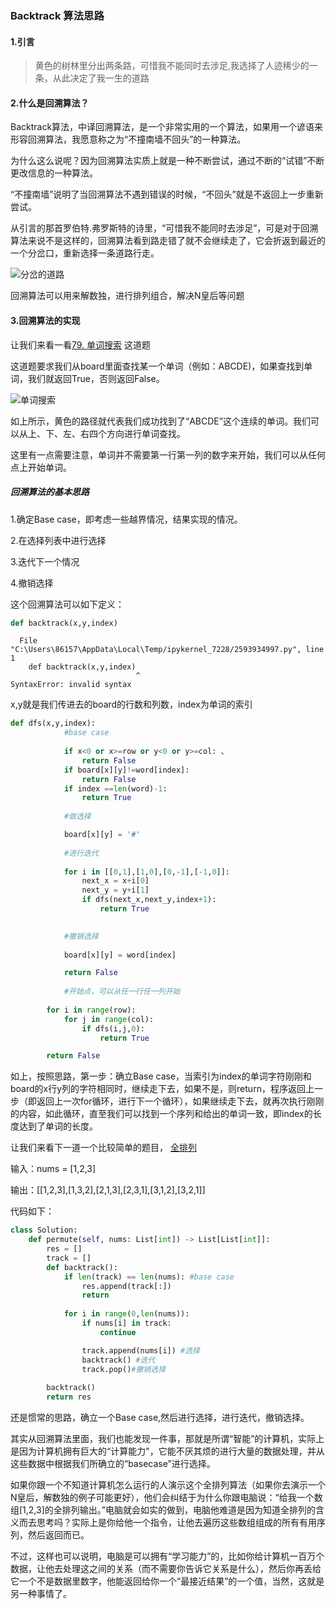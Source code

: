 ### Backtrack 算法思路



#### 1.引言

>黄色的树林里分出两条路，可惜我不能同时去涉足,我选择了人迹稀少的一条，从此决定了我一生的道路

#### 2.什么是回溯算法？


Backtrack算法，中译回溯算法，是一个非常实用的一个算法，如果用一个谚语来形容回溯算法，我愿意称之为“不撞南墙不回头”的一种算法。


为什么这么说呢？因为回溯算法实质上就是一种不断尝试，通过不断的“试错”不断更改信息的一种算法。


“不撞南墙”说明了当回溯算法不遇到错误的时候，“不回头”就是不返回上一步重新尝试。

从引言的那首罗伯特.弗罗斯特的诗里，“可惜我不能同时去涉足”，可是对于回溯算法来说不是这样的，回溯算法看到路走错了就不会继续走了，它会折返到最近的一个分岔口，重新选择一条道路行走。

![分岔的道路](https://tse1-mm.cn.bing.net/th/id/R-C.91867e276501f596a4802b67aea756f6?rik=T2H1qdJZGAQe7g&riu=http%3a%2f%2fimg95.699pic.com%2fphoto%2f50123%2f6755.jpg_wh300.jpg!%2ffh%2f300%2fquality%2f90&ehk=6ZJzrS%2bT3A%2fCApII9W0nWQRrSgaCGaU1C3o6wI7aRLs%3d&risl=&pid=ImgRaw&r=0&sres=1&sresct=1)


回溯算法可以用来解数独，进行排列组合，解决N皇后等问题



#### 3.回溯算法的实现

让我们来看一看[79. 单词搜索](https://leetcode.cn/problems/word-search/) 这道题

这道题要求我们从board里面查找某一个单词（例如：ABCDE)，如果查找到单词，我们就返回True，否则返回False。

![单词搜索](https://assets.leetcode.com/uploads/2020/11/04/word2.jpg)



如上所示，黄色的路径就代表我们成功找到了“ABCDE”这个连续的单词。我们可以从上、下、左、右四个方向进行单词查找。

这里有一点需要注意，单词并不需要第一行第一列的数字来开始，我们可以从任何点上开始单词。

##### 回溯算法的基本思路

1.确定Base case，即考虑一些越界情况，结果实现的情况。

2.在选择列表中进行选择

3.迭代下一个情况

4.撤销选择

这个回溯算法可以如下定义：



```python
def backtrack(x,y,index)
```


      File "C:\Users\86157\AppData\Local\Temp/ipykernel_7228/2593934997.py", line 1
        def backtrack(x,y,index)
                                ^
    SyntaxError: invalid syntax
    


x,y就是我们传进去的board的行数和列数，index为单词的索引


```python
def dfs(x,y,index):
            #base case
        
            if x<0 or x>=row or y<0 or y>=col: 、
                return False
            if board[x][y]!=word[index]:
                return False
            if index ==len(word)-1:
                return True
            
            #做选择

            board[x][y] = '#' 
            
            #进行迭代
            
            for i in [[0,1],[1,0],[0,-1],[-1,0]]:
                next_x = x+i[0]
                next_y = y+i[1]
                if dfs(next_x,next_y,index+1):
                    return True

                    
            #撤销选择
            
            board[x][y] = word[index]

            return False
        
            #开始点，可以从任一行任一列开始
            
        for i in range(row):
            for j in range(col):
                if dfs(i,j,0):
                    return True

        return False
```

如上，按照思路，第一步：确立Base case，当索引为index的单词字符刚刚和board的x行y列的字符相同时，继续走下去，如果不是，则return，程序返回上一步（即返回上一次for循环，进行下一个循环），如果继续走下去，就再次执行刚刚的内容，如此循环，直至我们可以找到一个序列和给出的单词一致，即index的长度达到了单词的长度。

让我们来看下一道一个比较简单的题目， [全排列](https://leetcode.cn/problems/permutations/)

输入：nums = [1,2,3]


输出：[[1,2,3],[1,3,2],[2,1,3],[2,3,1],[3,1,2],[3,2,1]]

代码如下：


```python
class Solution:
    def permute(self, nums: List[int]) -> List[List[int]]:
        res = []
        track = []
        def backtrack():
            if len(track) == len(nums): #base case
                res.append(track[:])
                return
            
            for i in range(0,len(nums)):
                if nums[i] in track:
                    continue

                track.append(nums[i]) #选择
                backtrack() #迭代
                track.pop()#撤销选择
                
        backtrack()
        return res
```

还是惯常的思路，确立一个Base case,然后进行选择，进行迭代，撤销选择。

其实从回溯算法里面，我们也能发现一件事，那就是所谓“智能”的计算机，实际上是因为计算机拥有巨大的“计算能力"，它能不厌其烦的进行大量的数据处理，并从这些数据中根据我们所确立的“basecase”进行选择。

如果你跟一个不知道计算机怎么运行的人演示这个全排列算法（如果你去演示一个N皇后，解数独的例子可能更好），他们会纠结于为什么你跟电脑说：“给我一个数组[1,2,3]的全排列输出。”电脑就会如实的做到，电脑他难道是因为知道全排列的含义而去思考吗？实际上是你给他一个指令，让他去遍历这些数组组成的所有有用序列，然后返回而已。

不过，这样也可以说明，电脑是可以拥有“学习能力”的，比如你给计算机一百万个数据，让他去处理这之间的关系（而不需要你告诉它关系是什么），然后你再丢给它一个不是数据里数字，他能返回给你一个“最接近结果”的一个值，当然，这就是另一种事情了。


